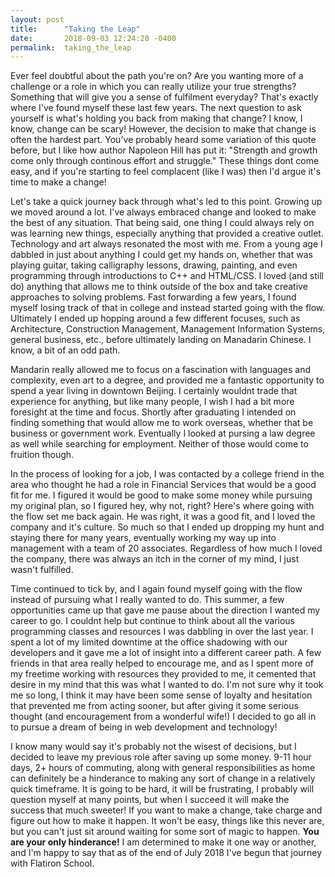 ```yaml
---
layout: post
title:      "Taking the Leap"
date:       2018-09-03 12:24:20 -0400
permalink:  taking_the_leap
---
```



Ever feel doubtful about the path you're on? Are you wanting more of a challenge or a role in which you can really utilize your true strengths? Something that will give you a sense of fulfilment everyday? That's exactly where I've found myself these last few years. The next question to ask yourself is what's holding you back from making that change? I know, I know, change can be scary! However, the decision to make that change is often the hardest part. You've probably heard some variation of this quote before, but I like how author Napoleon Hill has put it: "Strength and growth come only through continous effort and struggle." These things dont come easy, and if you're starting to feel complacent (like I was) then I'd argue it's time to make a change!

Let's take a quick journey back through what's led to this point. Growing up we moved around a lot. I've always embraced change and looked to make the best of any situation. That being said, one thing I could always rely on was learning new things, especially anything that provided a creative outlet. Technology and art always resonated the most with me. From a young age I dabbled in just about anything I could get my hands on, whether that was playing guitar, taking calligraphy lessons, drawing, painting, and even programming through introductions to C++ and HTML/CSS. I loved (and still do) anything that allows me to think outside of the box and take creative approaches to solving problems. Fast forwarding a few years, I found myself losing track of that in college and instead started going with the flow. Ultimately I ended up hopping around a few different focuses, such as Architecture, Construction Management, Management Information Systems, general business, etc., before ultimately landing on Manadarin Chinese. I know, a bit of an odd path. 

Mandarin really allowed me to focus on a fascination with languages and complexity, even art to a degree, and provided me a fantastic opportunity to spend a year living in downtown Beijing. I certainly wouldnt trade that experience for anything, but like many people, I wish I had a bit more foresight at the time and focus. Shortly after graduating I intended on finding something that would allow me to work overseas, whether that be business or government work. Eventually I looked at pursing a law degree as well while searching for employment. Neither of those would come to fruition though. 

In the process of looking for a job, I was contacted by a college friend in the area who thought he had a role in Financial Services that would be a good fit for me. I figured it would be good to make some money while pursuing my original plan, so I figured hey, why not, right? Here's where going with the flow set me back again. He was right, it was a good fit, and I loved the company and it's culture. So much so that I ended up dropping my hunt and staying there for many years, eventually working my way up into management with a team of 20 associates. Regardless of how much I loved the company, there was always an itch in the corner of my mind, I just wasn't fulfilled. 

Time continued to tick by, and I again found myself going with the flow instead of pursuing what I really wanted to do. This summer, a few opportunities came up that gave me pause about the direction I wanted my career to go. I couldnt help but continue to think about all the various programming classes and resources I was dabbling in over the last year. I spent a lot of my limited downtime at the office shadowing with our developers and it gave me a lot of insight into a different career path. A few friends in that area really helped to encourage me, and as I spent more of my freetime working with resources they provided to me, it cemented that desire in my mind that this was what I wanted to do. I'm not sure why it took me so long, I think it may have been some sense of loyalty and hesitation that prevented me from acting sooner, but after giving it some serious thought (and encouragement from a wonderful wife!) I decided to go all in to pursue a dream of being in web development and technology! 

I know many would say it's probably not the wisest of decisions, but I decided to leave my previous role after saving up some money. 9-11 hour days, 2+ hours of commuting, along with general responsibilities as home can definitely be a hinderance to making any sort of change in a relatively quick timeframe. It is going to be hard, it will be frustrating, I probably will question myself at many points, but when I succeed it will make the success that much sweeter! If you want to make a change, take charge and figure out how to make it happen. It won't be easy, things like this never are, but you can't just sit around waiting for some sort of magic to happen. **You are your only hinderance!** I am determined to make it one way or another, and I'm happy to say that as of the end of July 2018 I've begun that journey with Flatiron School.
